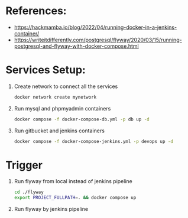 # References:
* https://hackmamba.io/blog/2022/04/running-docker-in-a-jenkins-container/
* https://writeitdifferently.com/postgresql/flyway/2020/03/15/running-postgresql-and-flyway-with-docker-compose.html

# Services Setup:
1. Create network to connect all the services 
    ```sh
    docker network create mynetwork
    ```

2. Run mysql and phpmyadmin containers
    ```sh
    docker compose -f docker-compose-db.yml -p db up -d
    ```

3. Run gitbucket and jenkins containers
    ```sh
    docker compose -f docker-compose-jenkins.yml -p devops up -d
    ```

# Trigger
1. Run flyway from local instead of jenkins pipeline 
    ```sh
    cd ./flyway
    export PROJECT_FULLPATH=. && docker compose up
    ```

2. Run flyway by jenkins pipeline

